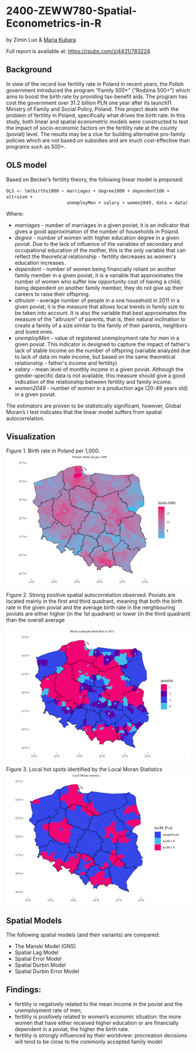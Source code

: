 # 2400-ZEWW780-Spatial-Econometrics-in-R

by Zimin Luo & [Maria Kubara](https://github.com/mariak7)

Full report is available at: https://rpubs.com/zi4431/783224

## Background 

In view of the record low fertility rate in Poland in recent years, the Polish government introduced the program “Family 500+” (“Rodzina 500+”) which aims to boost the birth rate by providing tax-benefit aids. The program has cost the government over 31.2 billion PLN one year after its launch11 Ministry of Family and Social Policy, Poland. This project deals with the problem of fertility in Poland, specifically what drives the birth rate. In this study, both linear and spatial econometric models were constructed to test the impact of socio-economic factors on the fertility rate at the county (poviat) level. The results may be a clue for building alternative pro-family policies which are not based on subsidies and are much cost-effective than programs such as 500+.

## OLS model 

Based on Becker’s fertility theory, the following linear model is proposed: 

```
OLS <- lm(births1000 ~ marriages + degree1000 + dependent100 + altruism +
                       unemployMen + salary + women2049, data = data)
```

Where:

- _marriages_ - number of marriages in a given poviat; it is an indicator that gives a good approximation of the number of households in Poland.
- _degree_ - number of women with higher education degree in a given poviat. Due to the lack of influence of the variables of secondary and occupational education of the mother, this is the only variable that can reflect the theoretical relationship - fertility decreases as women's education increases.
- _dependent_ - number of women being financially reliant on another family member in a given poviat; it is a variable that approximates the number of women who suffer low opportunity cost of having a child; being dependent on another family member, they do not give up their careers to raise their offspring.
- _altruism_ - average number of people in a one household in 2011 in a given poviat; it is the measure that allows local trends in family size to be taken into account. It is also the variable that best approximates the measure of the "altruism" of parents, that is, their natural inclination to create a family of a size similar to the family of their parents, neighbors and loved ones.
- _unemployMen_ - value of registered unemployment rate for men in a given poviat. This indicator is designed to capture the impact of father's lack of stable income on the number of offspring (variable analyzed due to lack of data on male income, but based on the same theoretical relationship - father's income and fertility)
- _salary_ - mean level of monthly income in a given poviat. Although the gender-specific data is not available, this measure should give a good indication of the relationship between fertility and family income.
- _women2049_ - number of women in a production age (20-49 years old) in a given poviat.

The estimators are proven to be statistically significant, however, Global Moran’s I test indicates that the linear model suffers from spatial autocorrelation. 


## Visualization
Figure 1. Birth rate in Poland per 1,000.
<img src="src/birthrate.png" alt="birth rate" width="500"/>

Figure 2. Strong positive spatial autocorrelation observed. Poviats are located mainly in the first and third quadrant, meaning that both the birth rate in the given poviat and the average birth rate in the nerghbouring poviats are either higher (in the 1st quadrant) or lower (in the third quadrant) than the overall average

<img src="src/moran_scatterplot.png" alt="Moran’s scatter plot" width="500"/>

Figure 3. Local hot spots identified by the Local Moran Statistics 
<img src="src/local_moran.png" alt="local moran" width="500"/>


## Spatial Models 

The following spatial models (and their variants) are compared: 

- The Manski Model (GNS) 
- Spatial Lag Model
- Spatial Error Model 
- Spatial Durbin Model 
- Spatial Durbin Error Model

## Findings:

- fertility is negatively related to the mean income in the poviat and the unemployment rate of men;
- fertility is positively related to women’s economic situation: the more women that have either received higher education or are financially dependent in a poviat, the higher the birth rate.
- fertility is strongly influenced by their worldview: procreation decisions will tend to be close to the commonly accepted family model


